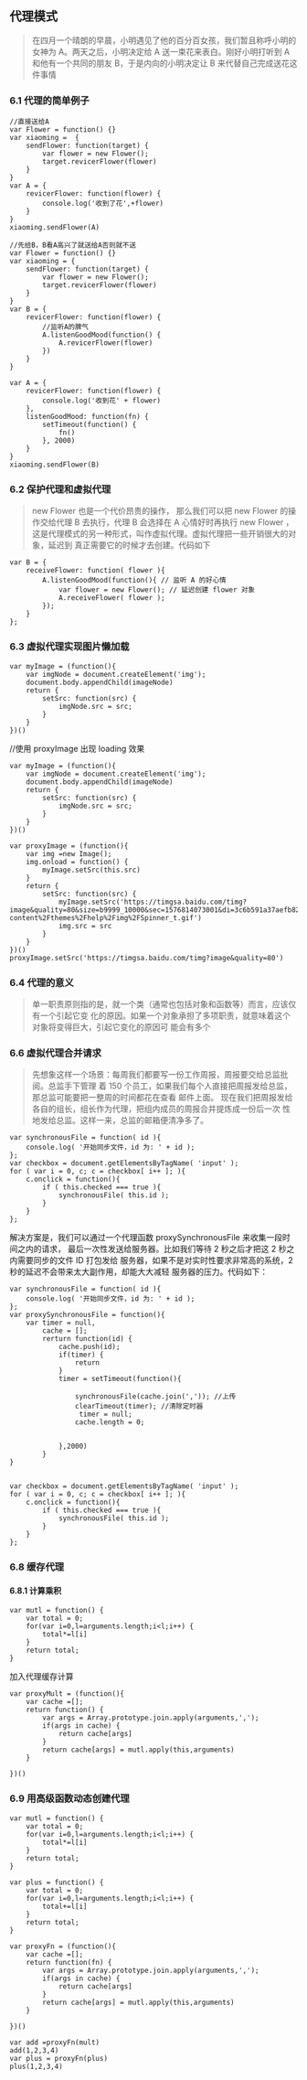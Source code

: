 ## 代理模式

> 在四月一个晴朗的早晨，小明遇见了他的百分百女孩，我们暂且称呼小明的女神为
> A。两天之后，小明决定给 A 送一束花来表白。刚好小明打听到 A 和他有一个共同的朋友 B，于是内向的小明决定让 B 来代替自己完成送花这件事情

### 6.1 代理的简单例子

```
//直接送给A
var Flower = function() {}
var xiaoming =  {
    sendFlower: function(target) {
        var flower = new Flower();
        target.revicerFlower(flower)
    }
}
var A = {
    revicerFlower: function(flower) {
        console.log('收到了花',+flower)
    }
}
xiaoming.sendFlower(A)

//先给B，B看A高兴了就送给A否则就不送
var Flower = function() {}
var xiaoming = {
    sendFlower: function(target) {
        var flower = new Flower();
        target.revicerFlower(flower)
    }
}
var B = {
    revicerFlower: function(flower) {
        //监听A的脾气
        A.listenGoodMood(function() {
            A.revicerFlower(flower)
        })
    }
}

var A = {
    revicerFlower: function(flower) {
        console.log('收到花' + flower)
    },
    listenGoodMood: function(fn) {
        setTimeout(function() {
            fn()
        }, 2000)
    }
}
xiaoming.sendFlower(B)
```

### 6.2 保护代理和虚拟代理

> new Flower 也是一个代价昂贵的操作，
> 那么我们可以把 new Flower 的操作交给代理 B 去执行，代理 B 会选择在 A 心情好时再执行 new
> Flower ，这是代理模式的另一种形式，叫作虚拟代理。虚拟代理把一些开销很大的对象，延迟到
> 真正需要它的时候才去创建。代码如下

```
var B = {
    receiveFlower: function( flower ){
        A.listenGoodMood(function(){ // 监听 A 的好心情
            var flower = new Flower(); // 延迟创建 flower 对象
            A.receiveFlower( flower );
        });
    }
};
```

### 6.3 虚拟代理实现图片懒加载

```
var myImage = (function(){
    var imgNode = document.createElement('img');
    document.body.appendChild(imageNode)
    return {
        setSrc: function(src) {
            imgNode.src = src;
        }
    }
})()
```

//使用 proxyImage 出现 loading 效果

```
var myImage = (function(){
    var imgNode = document.createElement('img');
    document.body.appendChild(imageNode)
    return {
        setSrc: function(src) {
            imgNode.src = src;
        }
    }
})()

var proxyImage = (function(){
    var img =new Image();
    img.onload = function() {
        myImage.setSrc(this.src)
    }
    return {
        setSrc: function(src) {
            myImage.setSrc('https://timgsa.baidu.com/timg?image&quality=80&size=b9999_10000&sec=1576814073001&di=3c6b591a37aefb82f7c8650016b2fe42&imgtype=0&src=http%3A%2F%2Fhelp.leadsquared.com%2Fwp-content%2Fthemes%2Fhelp%2Fimg%2FSpinner_t.gif')
            img.src = src
        }
    }
})()
proxyImage.setSrc('https://timgsa.baidu.com/timg?image&quality=80')
```

### 6.4 代理的意义

> 单一职责原则指的是，就一个类（通常也包括对象和函数等）而言，应该仅有一个引起它变
> 化的原因。如果一个对象承担了多项职责，就意味着这个对象将变得巨大，引起它变化的原因可
> 能会有多个

### 6.6 虚拟代理合并请求

> 先想象这样一个场景：每周我们都要写一份工作周报，周报要交给总监批阅。总监手下管理
> 着 150 个员工，如果我们每个人直接把周报发给总监，那总监可能要把一整周的时间都花在查看
> 邮件上面。
> 现在我们把周报发给各自的组长，组长作为代理，把组内成员的周报合并提炼成一份后一次
> 性地发给总监。这样一来，总监的邮箱便清净多了。

```
var synchronousFile = function( id ){
    console.log( '开始同步文件，id 为: ' + id );
};
var checkbox = document.getElementsByTagName( 'input' );
for ( var i = 0, c; c = checkbox[ i++ ]; ){
    c.onclick = function(){
        if ( this.checked === true ){
            synchronousFile( this.id );
        }
    }
};

```

解决方案是，我们可以通过一个代理函数 proxySynchronousFile 来收集一段时间之内的请求，
最后一次性发送给服务器。比如我们等待 2 秒之后才把这 2 秒之内需要同步的文件 ID 打包发给
服务器，如果不是对实时性要求非常高的系统，2 秒的延迟不会带来太大副作用，却能大大减轻
服务器的压力。代码如下：

```
var synchronousFile = function( id ){
    console.log( '开始同步文件，id 为: ' + id );
};
var proxySynchronousFile = function(){
    var timer = null,
        cache = [];
        rerturn function(id) {
            cache.push(id);
            if(timer) {
                return
            }
            timer = setTimeout(function(){

                synchronousFile(cache.join(',')); //上传
                clearTimeout(timer); //清除定时器
                 timer = null;
                cache.length = 0;


            },2000)
        }
}


var checkbox = document.getElementsByTagName( 'input' );
for ( var i = 0, c; c = checkbox[ i++ ]; ){
    c.onclick = function(){
        if ( this.checked === true ){
            synchronousFile( this.id );
        }
    }
};
```

### 6.8 缓存代理

#### 6.8.1 计算乘积

```
var mutl = function() {
    var total = 0;
    for(var i=0,l=arguments.length;i<l;i++) {
        total*=l[i]
    }
    return total;
}
```

加入代理缓存计算

```
var proxyMult = (function(){
    var cache =[];
    return function() {
        var args = Array.prototype.join.apply(arguments,',');
        if(args in cache) {
            return cache[args]
        }
        return cache[args] = mutl.apply(this,arguments)
    }

})()
```

### 6.9 用高级函数动态创建代理
~~~
var mutl = function() {
    var total = 0;
    for(var i=0,l=arguments.length;i<l;i++) {
        total*=l[i]
    }
    return total;
}

var plus = function() {
    var total = 0;
    for(var i=0,l=arguments.length;i<l;i++) {
        total+=l[i]
    }
    return total;
}

var proxyFn = (function(){
    var cache =[];
    return function(fn) {
        var args = Array.prototype.join.apply(arguments,',');
        if(args in cache) {
            return cache[args]
        }
        return cache[args] = mutl.apply(this,arguments)
    }

})()

var add =proxyFn(mult)
add(1,2,3,4)
var plus = proxyFn(plus)
plus(1,2,3,4)
~~~
